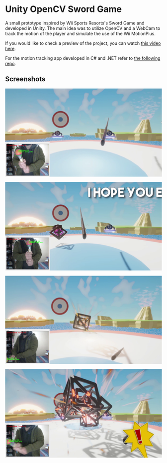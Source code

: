 # Unity OpenCV Sword Game

A small prototype inspired by Wii Sports Resorts's Sword Game and developed in Uniity. The main idea was to utilize OpenCV and a WebCam to track the motion of the player and simulate the use of the Wii MotionPlus.

If you would like to check a preview of the project, you can watch [this video here](https://youtu.be/l1oq7TMTVK0).

For the motion tracking app developed in C# and .NET refer to [the following repo](https://github.com/IonelPopJara/opencv-sword-game-app).

## Screenshots

<p aling='center'><img src='resources\sc-1.png'></p>

<p aling='center'><img src='resources\sc-2.png'></p>

<p aling='center'><img src='resources\sc-3.png'></p>

<p aling='center'><img src='resources\sc-4.png'></p>
